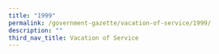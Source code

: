 ```yaml
---
title: "1999"
permalink: /government-gazette/vacation-of-service/1999/
description: ""
third_nav_title: Vacation of Service
---
```

